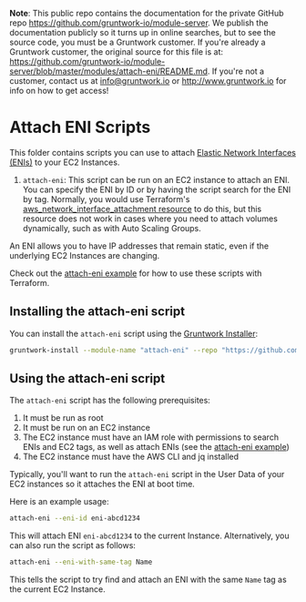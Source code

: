 **Note**: This public repo contains the documentation for the private GitHub repo <https://github.com/gruntwork-io/module-server>.
We publish the documentation publicly so it turns up in online searches, but to see the source code, you must be a Gruntwork customer.
If you're already a Gruntwork customer, the original source for this file is at: <https://github.com/gruntwork-io/module-server/blob/master/modules/attach-eni/README.md>.
If you're not a customer, contact us at <info@gruntwork.io> or <http://www.gruntwork.io> for info on how to get access!

# Attach ENI Scripts

This folder contains scripts you can use to attach [Elastic Network Interfaces 
(ENIs)](http://docs.aws.amazon.com/AWSEC2/latest/UserGuide/using-eni.html) to your EC2 Instances. 

1. `attach-eni`: This script can be run on an EC2 instance to attach an ENI. You can specify the ENI by ID or by having
   the script search for the ENI by tag. Normally, you would use Terraform's [aws_network_interface_attachment
   resource](https://www.terraform.io/docs/providers/aws/r/network_interface_attachment.html) to do this, but this
   resource does not work in cases where you need to attach volumes dynamically, such as with Auto Scaling Groups.

An ENI allows you to have IP addresses that remain static, even if the underlying EC2 Instances are changing.

Check out the [attach-eni example](/examples/attach-eni) for how to use these scripts with Terraform.




## Installing the attach-eni script

You can install the `attach-eni` script using the [Gruntwork Installer](https://github.com/gruntwork-io/gruntwork-installer):

```bash
gruntwork-install --module-name "attach-eni" --repo "https://github.com/gruntwork-io/module-server" --tag "0.1.10"
```




## Using the attach-eni script

The `attach-eni` script has the following prerequisites:

1. It must be run as root
1. It must be run on an EC2 instance
1. The EC2 instance must have an IAM role with permissions to search ENIs and EC2 tags, as well as attach ENIs (see the
   [attach-eni example](/examples/attach-eni))
1. The EC2 instance must have the AWS CLI and jq installed

Typically, you'll want to run the `attach-eni` script in the User Data of your EC2 instances so it attaches the ENI at 
boot time.

Here is an example usage:

```bash
attach-eni --eni-id eni-abcd1234
```

This will attach ENI `eni-abcd1234` to the current Instance. Alternatively, you can also run the script as follows:

```bash
attach-eni --eni-with-same-tag Name
```

This tells the script to try find and attach an ENI with the same `Name` tag as the current EC2 Instance.
